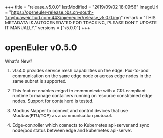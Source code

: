 +++
title = "release_v5.0.0"
lastModified = "2019/09/02 18:09:56"
imageUrl = "https://openeuler-release.obs.cn-south-1.myhuaweicloud.com:443/openeuler/release_v5.0.0.img"
remark = "THIS METADATA IS AUTOGENERATED FOR TRACKING, PLEASE DON'T UPDATE IT MANUALLY."
versions = ["v5.0.0"]
+++

# openEuler v0.5.0
What's New?

1. v0.4.0 provides service mesh capabilities on the edge. Pod-to-pod communication on the same edge node or across edge nodes in the same subnet is supported.

2. This feature enables edged to communicate with a CRI-compliant runtime to manage containers running on resource constrained edge nodes. Support for containerd is tested.

3. Modbus Mapper to connect and control devices that use Modbus(RTU/TCP) as a communication protocol.

4. Edge-controller which connects to Kubernetes api-server and sync node/pod status between edge and kubernetes api-server.
